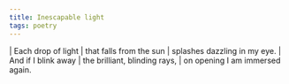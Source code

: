 ```yaml
---
title: Inescapable light
tags: poetry
---
```


| Each drop of light
|   that falls from the sun
| splashes dazzling in my eye.
| And if I blink away
|   the brilliant, blinding rays,
| on opening I am immersed again.
